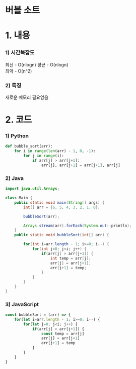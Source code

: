 #  버블 소트

# 1. 내용
### 1) 시간복잡도
최선 - O(nlogn)
평균 - O(nlogn)    
최악 - O(n^2)

### 2) 특징
새로운 메모리 필요없음

# 2. 코드
### 1) Python
```python
def bubble_sort(arr):
    for i in range(len(arr) - 1, 0, -1):
        for j in range(i):
            if arr[j] > arr[j+1]:
                arr[j], arr[j+1] = arr[j+1], arr[j]
```

### 2) Java
```java
import java.util.Arrays;

class Main {
    public static void main(String[] args) {
        int[] arr = {6, 5, 4, 3, 2, 1, 0};

        bubbleSort(arr);

        Arrays.stream(arr).forEach(System.out::println);
    }
    public static void bubbleSort(int[] arr) {

        for(int i=arr.length - 1; i>=0; i--) {
            for(int j=0; j<i; j++) {
                if(arr[j] > arr[j+1]) {
                    int temp = arr[j];
                    arr[j] = arr[j+1];
                    arr[j+1] = temp;
                }
            }
        }
    }
}
```

### 3) JavaScript
```js
const bubbleSort = (arr) => {
    for(let i=arr.length - 1; i>=0; i--) {
        for(let j=0; j<i; j++) {
            if(arr[j] > arr[j+1]) {
                const temp = arr[j]
                arr[j] = arr[j+1]
                arr[j+1] = temp
            }
        }
    }
}
```
